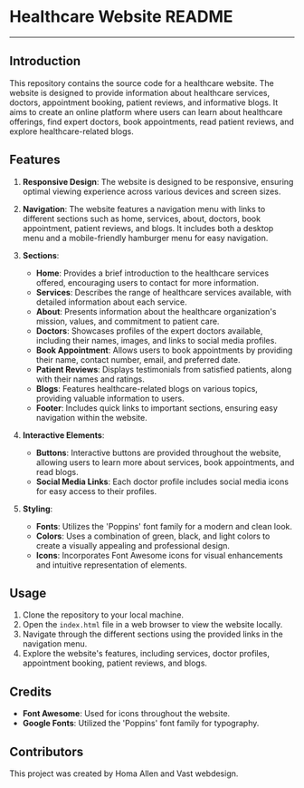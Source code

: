# Healthcare Website README

---

## Introduction
This repository contains the source code for a healthcare website. The website is designed to provide information about healthcare services, doctors, appointment booking, patient reviews, and informative blogs. It aims to create an online platform where users can learn about healthcare offerings, find expert doctors, book appointments, read patient reviews, and explore healthcare-related blogs.

## Features
1. **Responsive Design**: The website is designed to be responsive, ensuring optimal viewing experience across various devices and screen sizes.

2. **Navigation**: The website features a navigation menu with links to different sections such as home, services, about, doctors, book appointment, patient reviews, and blogs. It includes both a desktop menu and a mobile-friendly hamburger menu for easy navigation.

3. **Sections**:
    - **Home**: Provides a brief introduction to the healthcare services offered, encouraging users to contact for more information.
    - **Services**: Describes the range of healthcare services available, with detailed information about each service.
    - **About**: Presents information about the healthcare organization's mission, values, and commitment to patient care.
    - **Doctors**: Showcases profiles of the expert doctors available, including their names, images, and links to social media profiles.
    - **Book Appointment**: Allows users to book appointments by providing their name, contact number, email, and preferred date.
    - **Patient Reviews**: Displays testimonials from satisfied patients, along with their names and ratings.
    - **Blogs**: Features healthcare-related blogs on various topics, providing valuable information to users.
    - **Footer**: Includes quick links to important sections, ensuring easy navigation within the website.

4. **Interactive Elements**:
    - **Buttons**: Interactive buttons are provided throughout the website, allowing users to learn more about services, book appointments, and read blogs.
    - **Social Media Links**: Each doctor profile includes social media icons for easy access to their profiles.

5. **Styling**:
    - **Fonts**: Utilizes the 'Poppins' font family for a modern and clean look.
    - **Colors**: Uses a combination of green, black, and light colors to create a visually appealing and professional design.
    - **Icons**: Incorporates Font Awesome icons for visual enhancements and intuitive representation of elements.

## Usage
1. Clone the repository to your local machine.
2. Open the `index.html` file in a web browser to view the website locally.
3. Navigate through the different sections using the provided links in the navigation menu.
4. Explore the website's features, including services, doctor profiles, appointment booking, patient reviews, and blogs.

## Credits
- **Font Awesome**: Used for icons throughout the website.
- **Google Fonts**: Utilized the 'Poppins' font family for typography.

## Contributors
This project was created by Homa Allen and Vast webdesign.


